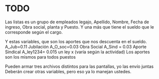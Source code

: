 # TODO

Las listas es un grupo de empleados legajo, Apellido, Nombre, Fecha de ingreso, Obra social, planta y Puesto.
Y una más que tiene el sueldo que le corresponde según el cargo.

Y estas variables, que son los aportes que nos descuenta en el sueldo.
A_Jub=0.11		Jubilación
A_O_soc=0.03		Obra Social
A_Sind = 0.03		Aporte Sindical
A_ley1234= 0.015	un ley x (varía según la actividad)
Los aportes son los mismos para todos puestos

Pueden armar tres archivos distintos para las pantallas, yo las envío juntas
Deberán crear otras variables, pero eso ya lo manejan ustedes.